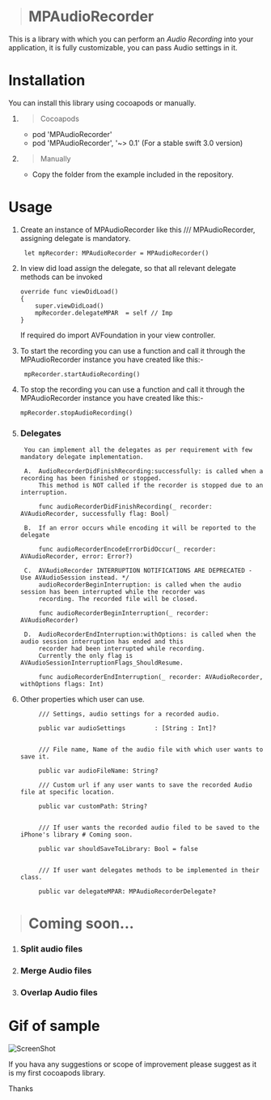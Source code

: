 
> # MPAudioRecorder
This is a library with which you can perform an *Audio Recording* into your application, it is fully customizable, you can pass Audio settings in it.

# Installation
You can install this library using cocoapods or manually.

1. > Cocoapods
    - pod 'MPAudioRecorder'
    - pod 'MPAudioRecorder', '~> 0.1' (For a stable swift 3.0 version)
    
2. > Manually
    - Copy the <MPAudioRecorder> folder from the example included in the repository.
    
    

# Usage
1. Create an instance of MPAudioRecorder like this
    /// MPAudioRecorder, assigning delegate is mandatory.
    
        let mpRecorder: MPAudioRecorder = MPAudioRecorder()
    
2. In view did load assign the delegate, so that all relevant delegate methods can be invoked

    ```
    override func viewDidLoad()
    {
        super.viewDidLoad()
        mpRecorder.delegateMPAR  = self // Imp
    }
    ```
    If required do import AVFoundation in your view controller.
    
3. To start the recording you can use a function and call it through the MPAudioRecorder instance you have created like this:-

        mpRecorder.startAudioRecording()
    

4. To stop the recording you can use a function and call it through the MPAudioRecorder instance you have created like this:-
   
       mpRecorder.stopAudioRecording()
    
5. ### Delegates
        You can implement all the delegates as per requirement with few mandatory delegate implementation.

        A.  AudioRecorderDidFinishRecording:successfully: is called when a recording has been finished or stopped.
            This method is NOT called if the recorder is stopped due to an interruption.
            
            func audioRecorderDidFinishRecording(_ recorder: AVAudioRecorder, successfully flag: Bool)
                        
        B.  If an error occurs while encoding it will be reported to the delegate
          
            func audioRecorderEncodeErrorDidOccur(_ recorder: AVAudioRecorder, error: Error?)
                
        C.  AVAudioRecorder INTERRUPTION NOTIFICATIONS ARE DEPRECATED - Use AVAudioSession instead. */
            audioRecorderBeginInterruption: is called when the audio session has been interrupted while the recorder was
            recording. The recorded file will be closed.
            
            func audioRecorderBeginInterruption(_ recorder: AVAudioRecorder) 
            
        D.  AudioRecorderEndInterruption:withOptions: is called when the audio session interruption has ended and this
            recorder had been interrupted while recording.
            Currently the only flag is AVAudioSessionInterruptionFlags_ShouldResume.
            
            func audioRecorderEndInterruption(_ recorder: AVAudioRecorder, withOptions flags: Int)
            
          
6. Other properties which user can use.

            /// Settings, audio settings for a recorded audio.

            public var audioSettings        : [String : Int]?


            /// File name, Name of the audio file with which user wants to save it.

            public var audioFileName: String?

            /// Custom url if any user wants to save the recorded Audio file at specific location.

            public var customPath: String?


            /// If user wants the recorded audio filed to be saved to the iPhone's library # Coming soon.

            public var shouldSaveToLibrary: Bool = false


            /// If user want delegates methods to be implemented in their class.

            public var delegateMPAR: MPAudioRecorderDelegate?



 >  # Coming soon...
 1. ### Split audio files
 2. ### Merge Audio files
 3. ### Overlap Audio files

 # Gif of sample
 ![ScreenShot](https://raw.githubusercontent.com/manish-1988/MPAudioRecorder/master/MPAudioRecorder_Sample.gif)
 
If you hava any suggestions or scope of improvement please suggest as it is my first cocoapods library.

Thanks


            
            
